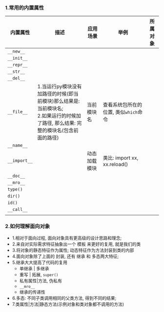 ### 1.常用的内置属性

| 内置属性  | 描述 | 应用场景 | 举例 | 所属对象 |
| --------- | ---- | -------- | ---- | --------- |
| `__new__` |      |          |      ||
| `__init__` | | | ||
| `__repr__` | | | ||
| `__str__` | | | ||
| `__del__` | | | ||
| `__file__` | 1.当运行py模块没有加路径的时候(即当前模块)那么结果是: 当前模块名;<br />2.如果运行的时候加了路径, 那么结果: 完整的模块名(包含前面的路径) | 当前模块名 | 查看系统包所在的位置, 类似`which`命令 ||
| `__name__` | | | ||
| `__import__` | | 动态加载模块 | 类比: import xx, xx.reload() ||
| `__doc__` | | | ||
| `__mro__` | | | ||
| `type()` | | | ||
| `dir()` | | | ||
| `id()` | | | ||
| `__call__` | | | ||
|  | | | ||



### 2.如何理解面向对象

- 1.相对于面向过程, 面向对象具有更高级的设计思路和理念;
- 2.来自对实际需求特征抽象出一个 模板 来更好的复用, 就是我们的类
- 3.将对象的静态特征作为属性; 动态特征作为方法封装到类的内部
- 4.面向对象除了上面的 封装, 还有 继承 和 多态两大特征;
- 5.继承大大提高了代码的复用
  - 单继承 | 多继承
  - 重写 | 拓展, `super()`
  - 私有属性|方法,  伪私有
  - `__mro__`
  - 继承的传递性
- 6.多态: 不同子类调用相同的父类方法, 得到不同的结果;
- 7.类属性|方法|静态方法(示例对象和类对象都不调用的方法)